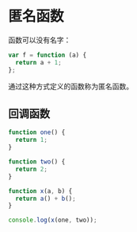 # 匿名函数

函数可以没有名字：

```JavaScript
var f = function (a) {
  return a + 1;
};
```

通过这种方式定义的函数称为匿名函数。

## 回调函数

<div class="run"></div>

```JavaScript
function one() {
  return 1;
}

function two() {
  return 2;
}

function x(a, b) {
  return a() + b();
}

console.log(x(one, two));
```
